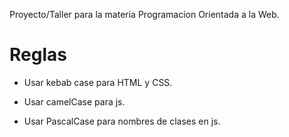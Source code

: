 Proyecto/Taller para la materia Programacion Orientada a la Web.
# Reglas
- Usar kebab case para HTML y CSS.

- Usar camelCase para js.

- Usar PascalCase para nombres de clases en js.
